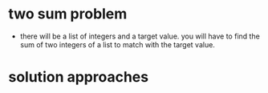 # two sum problem

- there will be a list of integers and a target value.
you will have to find the sum of two integers of a list to
match with the target value.

# solution approaches

